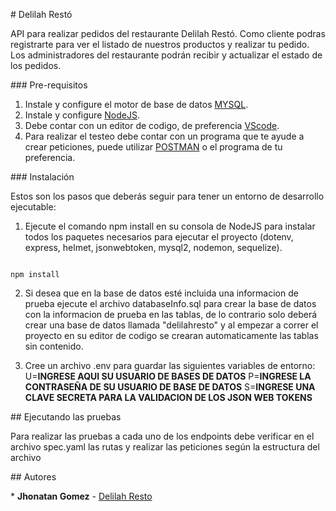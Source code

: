 # Delilah Restó

API para realizar pedidos del restaurante Delilah Restó. Como cliente podras registrarte para ver el listado de nuestros productos y realizar tu pedido. Los administradores del restaurante podrán recibir y actualizar el estado de los pedidos.


### Pre-requisitos

1. Instale y configure el motor de base de datos [MYSQL](https://www.mysql.com/downloads/).
2. Instale y configure [NodeJS](https://nodejs.org/es/).
3. Debe contar con un editor de codigo, de preferencia [VScode](https://code.visualstudio.com/).
4. Para realizar el testeo debe contar con un programa que te ayude a crear peticiones, puede utilizar [POSTMAN](https://www.postman.com/) o el programa de tu preferencia.


### Instalación 

Estos son los pasos que deberás seguir para tener un entorno de desarrollo ejecutable:

1. Ejecute el comando npm install en su consola de NodeJS para instalar todos los paquetes necesarios para ejecutar el proyecto (dotenv, express, helmet, jsonwebtoken, mysql2, nodemon, sequelize).
```

npm install

```
2. Si desea que en la base de datos esté incluida una informacion de prueba ejecute el archivo databaseInfo.sql para crear la base de datos con la informacion de prueba en las tablas, de lo contrario solo deberá crear una base de datos llamada "delilahresto"  y al empezar a correr el proyecto en su editor de codigo se crearan automaticamente las tablas sin contenido.

3. Cree un archivo .env para guardar las siguientes variables de entorno:
U=**INGRESE AQUI SU USUARIO DE BASES DE DATOS**
P=**INGRESE LA CONTRASEÑA DE SU USUARIO DE BASE DE DATOS**
S=**INGRESE UNA CLAVE SECRETA PARA LA VALIDACION DE LOS JSON WEB TOKENS**


## Ejecutando las pruebas

Para realizar las pruebas a cada uno de los endpoints debe verificar en el archivo spec.yaml las rutas y realizar las peticiones según la estructura del archivo

## Autores

* **Jhonatan Gomez** - [Delilah Resto](https://github.com/Jhota18/DelilahResto)